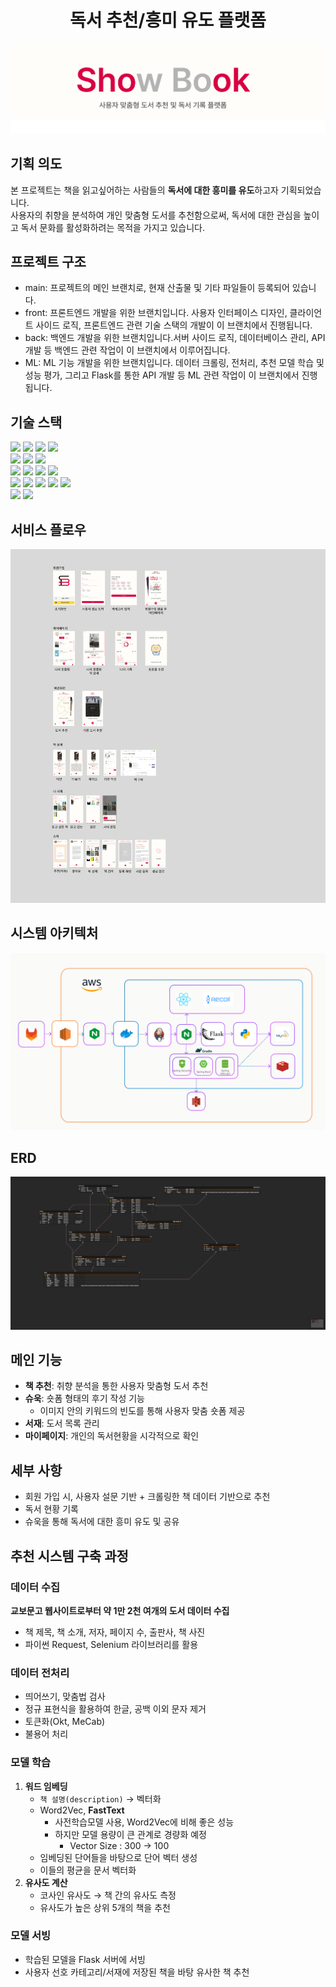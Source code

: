<div align="center">
  <h1>독서 추천/흥미 유도 플랫폼</h1>
</div>

![showbook](ShowBook.png)

## 기획 의도

본 프로젝트는 책을 읽고싶어하는 사람들의 **독서에 대한 흥미를 유도**하고자 기획되었습니다. <br>
사용자의 취향을 분석하여 개인 맞춤형 도서를 추천함으로써, 독서에 대한 관심을 높이고 독서 문화를 활성화하려는 목적을 가지고 있습니다.


## 프로젝트 구조

- main: 프로젝트의 메인 브랜치로, 현재 산출물 및 기타 파일들이 등록되어 있습니다.
- front: 프론트엔드 개발을 위한 브랜치입니다. 사용자 인터페이스 디자인, 클라이언트 사이드 로직, 프론트엔드 관련 기술 스택의 개발이 이 브랜치에서 진행됩니다.
- back: 백엔드 개발을 위한 브랜치입니다.서버 사이드 로직, 데이터베이스 관리, API 개발 등 백엔드 관련 작업이 이 브랜치에서 이루어집니다.
- ML: ML 기능 개발을 위한 브랜치입니다. 데이터 크롤링, 전처리, 추천 모델 학습 및 성능 평가, 그리고 Flask를 통한 API 개발 등 ML 관련 작업이 이 브랜치에서 진행됩니다.

## 기술 스택
<img src="https://img.shields.io/badge/Java-007396?style=for-the-badge&logo=Java&logoColor=#007396" /> 
<img src="https://img.shields.io/badge/Spring Boot-6DB33F?style=for-the-badge&logo=Spring Boot&logoColor=white" /> 
<img src="https://img.shields.io/badge/JSON Web Tokens-000000?style=for-the-badge&logo=JSON Web Tokens&logoColor=white" /> 
<img src="https://img.shields.io/badge/Spring Security-6DB33F?style=for-the-badge&logo=Spring Security&logoColor=white" /> 
<br>
<img src="https://img.shields.io/badge/react-%2320232a.svg?style=for-the-badge&logo=react&logoColor=%2361DAFB" /> 
<img src="https://img.shields.io/badge/javascript-F7DF1E?style=for-the-badge&logo=javascript&logoColor=black" /> 
<img src="https://img.shields.io/badge/Node.js-339939?style=for-the-badge&logo=Node.js&logoColor=white" /> 
<br>
<img src="https://img.shields.io/badge/Amazon EC2-F38020?style=for-the-badge&logo=Amazon EC2&logoColor=white" />
<img src="https://img.shields.io/badge/Amazon S3-569A31?style=for-the-badge&logo=Amazon S3&logoColor=white" />
<img src="https://img.shields.io/badge/mysql-4479A1.svg?style=for-the-badge&logo=mysql&logoColor=white" />
<img src="https://img.shields.io/badge/redis-%23DD0031.svg?style=for-the-badge&logo=redis&logoColor=white" />
<br>
<img src="https://img.shields.io/badge/Gradle-02303A?style=for-the-badge&logo=Gradle&logoColor=white" /> 
<img src="https://img.shields.io/badge/Nginx-009639?style=for-the-badge&logo=NGINX&logoColor=white" /> 
<img src="https://img.shields.io/badge/Docker-2496ED?style=for-the-badge&logo=Docker&logoColor=white" /> 
<img src="https://img.shields.io/badge/Jenkins-D24939?style=for-the-badge&logo=Jenkins&logoColor=white" /> 
<img src="https://img.shields.io/badge/Ubuntu-E95420?style=for-the-badge&logo=Ubuntu&logoColor=white" />
<br>
<img src="https://img.shields.io/badge/Jira-0052CC?style=for-the-badge&logo=Jira&logoColor=white" /> 
<img src="https://img.shields.io/badge/GitLab-FCA121?style=for-the-badge&logo=GitLab&logoColor=white" /> 
<br/>

## 서비스 플로우
<img src="exec/서비스_플로우.png">

## 시스템 아키텍처
<img src="exec/시스템_아키텍쳐.png">

## ERD
<img src="exec/Showbook_ERD.png">

## 메인 기능

- **책 추천**: 취향 분석을 통한 사용자 맞춤형 도서 추천
- **슈욱**: 숏폼 형태의 후기 작성 기능
  - 이미지 안의 키워드의 빈도를 통해 사용자 맞춤 숏폼 제공
- **서재**: 도서 목록 관리
- **마이페이지**: 개인의 독서현황을 시각적으로 확인

## 세부 사항

- 회원 가입 시, 사용자 설문 기반 + 크롤링한 책 데이터 기반으로 추천
- 독서 현황 기록
- 슈욱을 통해 독서에 대한 흥미 유도 및 공유

## 추천 시스템 구축 과정

### 데이터 수집

**교보문고 웹사이트로부터 약 1만 2천 여개의 도서 데이터 수집**
- 책 제목, 책 소개, 저자, 페이지 수, 출판사, 책 사진
- 파이썬 Request, Selenium 라이브러리를 활용

### 데이터 전처리
- 띄어쓰기, 맞춤법 검사
- 정규 표현식을 활용하여 한글, 공백 이외 문자 제거
- 토큰화(Okt, MeCab)
- 불용어 처리

### 모델 학습

1. **워드 임베딩**
   - `책 설명(description)` → 벡터화
   - Word2Vec, **FastText**
     - 사전학습모델 사용, Word2Vec에 비해 좋은 성능
     - 하지만 모델 용량이 큰 관계로 경량화 예정
       - Vector Size : 300 → 100
   - 임베딩된 단어들을 바탕으로 단어 벡터 생성
   - 이들의 평균을 문서 벡터화
2. **유사도 계산**
   - 코사인 유사도 → 책 간의 유사도 측정
   - 유사도가 높은 상위 5개의 책을 추천

### 모델 서빙
- 학습된 모델을 Flask 서버에 서빙
- 사용자 선호 카테고리/서재에 저장된 책을 바탕 유사한 책 추천